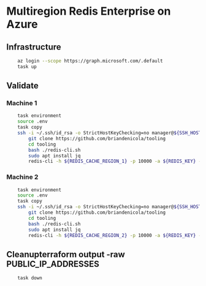  
# Multiregion Redis Enterprise on Azure

## Infrastructure 
```bash 
    az login --scope https://graph.microsoft.com/.default
    task up
```

## Validate
### Machine 1
```bash
    task environment
    source .env
    task copy
    ssh -i ~/.ssh/id_rsa -o StrictHostKeyChecking=no manager@${SSH_HOST_1}
        git clone https://github.com/briandenicola/tooling
        cd tooling
        bash ./redis-cli.sh
        sudo apt install jq
        redis-cli -h ${REDIS_CACHE_REGION_1} -p 10000 -a ${REDIS_KEY} -c --tls set abc 1234
 ```

### Machine 2
```bash
    task environment
    source .env
    task copy
    ssh -i ~/.ssh/id_rsa -o StrictHostKeyChecking=no manager@${SSH_HOST_2}
        git clone https://github.com/briandenicola/tooling
        cd tooling
        bash ./redis-cli.sh
        sudo apt install jq
        redis-cli -h ${REDIS_CACHE_REGION_2} -p 10000 -a ${REDIS_KEY} -c --tls get abc
 ```

## Cleanupterraform output -raw PUBLIC_IP_ADDRESSES
```bash
    task down
```